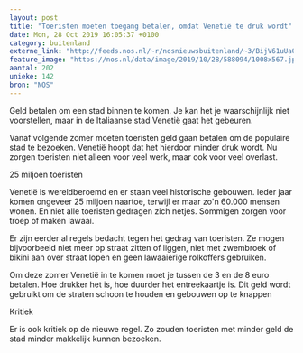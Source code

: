 ```yaml
---
layout: post
title: "Toeristen moeten toegang betalen, omdat Venetië te druk wordt"
date: Mon, 28 Oct 2019 16:05:37 +0100
category: buitenland
externe_link: "http://feeds.nos.nl/~r/nosnieuwsbuitenland/~3/BijV61uUa0A/2308049"
feature_image: "https://nos.nl/data/image/2019/10/28/588094/1008x567.jpg"
aantal: 202
unieke: 142
bron: "NOS"
---
```


<p>Geld betalen om een stad binnen te komen. Je kan het je waarschijnlijk niet voorstellen, maar in de Italiaanse stad Venetië gaat het gebeuren.</p>
<p>Vanaf volgende zomer moeten toeristen geld gaan betalen om de populaire stad te bezoeken. Venetië hoopt dat het hierdoor minder druk wordt. Nu zorgen toeristen niet alleen voor veel werk, maar ook voor veel overlast. </p>
<p>25 miljoen toeristen</p>
<p>Venetië is wereldberoemd en er staan veel historische gebouwen. Ieder jaar komen ongeveer 25 miljoen naartoe, terwijl er maar zo'n 60.000 mensen wonen. En niet alle toeristen gedragen zich netjes. Sommigen zorgen voor troep of maken lawaai. </p>
<p>Er zijn eerder al regels bedacht tegen het gedrag van toeristen. Ze mogen bijvoorbeeld niet meer op straat zitten of liggen, niet met zwembroek of bikini aan over straat lopen en geen lawaaierige rolkoffers gebruiken.</p>
<p>Om deze zomer Venetië in te komen moet je tussen de 3 en de 8 euro betalen. Hoe drukker het is, hoe duurder het entreekaartje is. Dit geld wordt gebruikt om de straten schoon te houden en gebouwen op te knappen</p>
<p>Kritiek</p>
<p>Er is ook kritiek op de nieuwe regel. Zo zouden toeristen met minder geld de stad minder makkelijk kunnen bezoeken.</p><img src="http://feeds.feedburner.com/~r/nosnieuwsbuitenland/~4/BijV61uUa0A" height="1" width="1" alt=""/>
